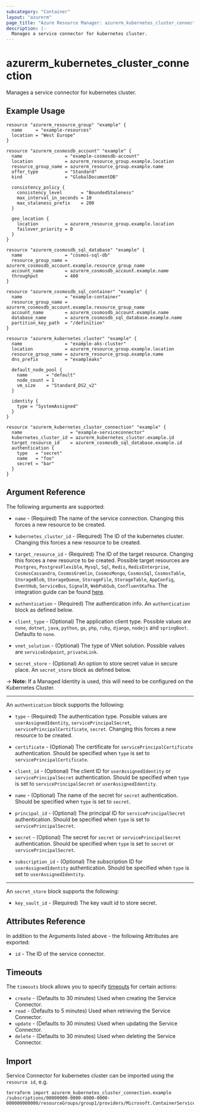 ```yaml
---
subcategory: "Container"
layout: "azurerm"
page_title: "Azure Resource Manager: azurerm_kubernetes_cluster_connection"
description: |-
  Manages a service connector for kubernetes cluster.
---
```


# azurerm_kubernetes_cluster_connection

Manages a service connector for kubernetes cluster.

## Example Usage

```hcl
resource "azurerm_resource_group" "example" {
  name     = "example-resources"
  location = "West Europe"
}

resource "azurerm_cosmosdb_account" "example" {
  name                = "example-cosmosdb-account"
  location            = azurerm_resource_group.example.location
  resource_group_name = azurerm_resource_group.example.name
  offer_type          = "Standard"
  kind                = "GlobalDocumentDB"

  consistency_policy {
    consistency_level       = "BoundedStaleness"
    max_interval_in_seconds = 10
    max_staleness_prefix    = 200
  }

  geo_location {
    location          = azurerm_resource_group.example.location
    failover_priority = 0
  }
}

resource "azurerm_cosmosdb_sql_database" "example" {
  name                = "cosmos-sql-db"
  resource_group_name = azurerm_cosmosdb_account.example.resource_group_name
  account_name        = azurerm_cosmosdb_account.example.name
  throughput          = 400
}

resource "azurerm_cosmosdb_sql_container" "example" {
  name                = "example-container"
  resource_group_name = azurerm_cosmosdb_account.example.resource_group_name
  account_name        = azurerm_cosmosdb_account.example.name
  database_name       = azurerm_cosmosdb_sql_database.example.name
  partition_key_path  = "/definition"
}

resource "azurerm_kubernetes_cluster" "example" {
  name                = "example-aks-cluster"
  location            = azurerm_resource_group.example.location
  resource_group_name = azurerm_resource_group.example.name
  dns_prefix          = "exampleaks"

  default_node_pool {
    name       = "default"
    node_count = 1
    vm_size    = "Standard_DS2_v2"
  }

  identity {
    type = "SystemAssigned"
  }
}

resource "azurerm_kubernetes_cluster_connection" "example" {
  name                  = "example-serviceconnector"
  kubernetes_cluster_id = azurerm_kubernetes_cluster.example.id
  target_resource_id    = azurerm_cosmosdb_sql_database.example.id
  authentication {
    type   = "secret"
    name   = "foo"
    secret = "bar"
  }
}
```

## Argument Reference

The following arguments are supported:

* `name` - (Required) The name of the service connection. Changing this forces a new resource to be created.

* `kubernetes_cluster_id` - (Required) The ID of the kubernetes cluster. Changing this forces a new resource to be created.

* `target_resource_id` - (Required) The ID of the target resource. Changing this forces a new resource to be created. Possible target resources are `Postgres`, `PostgresFlexible`, `Mysql`, `Sql`, `Redis`, `RedisEnterprise`, `CosmosCassandra`, `CosmosGremlin`, `CosmosMongo`, `CosmosSql`, `CosmosTable`, `StorageBlob`, `StorageQueue`, `StorageFile`, `StorageTable`, `AppConfig`, `EventHub`, `ServiceBus`, `SignalR`, `WebPubSub`, `ConfluentKafka`. The integration guide can be found [here](https://learn.microsoft.com/en-us/azure/service-connector/how-to-integrate-postgres).

* `authentication` - (Required) The authentication info. An `authentication` block as defined below.

* `client_type` - (Optional) The application client type. Possible values are `none`, `dotnet`, `java`, `python`, `go`, `php`, `ruby`, `django`, `nodejs` and `springBoot`. Defaults to `none`.

* `vnet_solution` - (Optional) The type of VNet solution. Possible values are `serviceEndpoint`, `privateLink`.

* `secret_store` - (Optional) An option to store secret value in secure place. An `secret_store` block as defined below.

-> **Note:** If a Managed Identity is used, this will need to be configured on the Kubernetes Cluster.

---

An `authentication` block supports the following:

* `type` - (Required) The authentication type. Possible values are `userAssignedIdentity`, `servicePrincipalSecret`, `servicePrincipalCertificate`, `secret`. Changing this forces a new resource to be created.

* `certificate` - (Optional) The certificate for `servicePrincipalCertificate` authentication. Should be specified when `type` is set to `servicePrincipalCertificate`.

* `client_id` - (Optional) The client ID for `userAssignedIdentity` or `servicePrincipalSecret` authentication. Should be specified when `type` is set to `servicePrincipalSecret` or `userAssignedIdentity`.

* `name` - (Optional) The name of the secret for `secret` authentication. Should be specified when `type` is set to `secret`.

* `principal_id` - (Optional) The principal ID for `servicePrincipalSecret` authentication. Should be specified when `type` is set to `servicePrincipalSecret`.

* `secret` - (Optional) The secret for `secret` or `servicePrincipalSecret` authentication. Should be specified when `type` is set to `secret` or `servicePrincipalSecret`.

* `subscription_id` - (Optional) The subscription ID for `userAssignedIdentity` authentication. Should be specified when `type` is set to `userAssignedIdentity`.

---

An `secret_store` block supports the following:

* `key_vault_id` - (Required) The key vault id to store secret.

## Attributes Reference

In addition to the Arguments listed above - the following Attributes are exported:

* `id` - The ID of the service connector.

## Timeouts

The `timeouts` block allows you to specify [timeouts](https://www.terraform.io/docs/configuration/resources.html#timeouts) for certain actions:

* `create` - (Defaults to 30 minutes) Used when creating the Service Connector.
* `read` - (Defaults to 5 minutes) Used when retrieving the Service Connector.
* `update` - (Defaults to 30 minutes) Used when updating the Service Connector.
* `delete` - (Defaults to 30 minutes) Used when deleting the Service Connector.

## Import

Service Connector for kubernetes cluster can be imported using the `resource id`, e.g.

```shell
terraform import azurerm_kubernetes_cluster_connection.example /subscriptions/00000000-0000-0000-0000-000000000000/resourceGroups/group1/providers/Microsoft.ContainerService/managedClusters/cluster1/providers/Microsoft.ServiceLinker/linkers/link1
```

